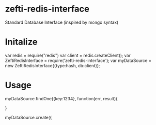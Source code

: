 zefti-redis-interface
=====================

Standard Database Interface (inspired by mongo syntax)

Initalize
=========
var redis = require("redis")
var client = redis.createClient();
var ZeftiRedisInterface = require('zefti-redis-interface');
var myDataSource = new ZeftiRedisInterface({type:hash, db:client});

Usage
=====
myDataSource.findOne({key:1234}, function(err, result){

}

myDataSource.create({